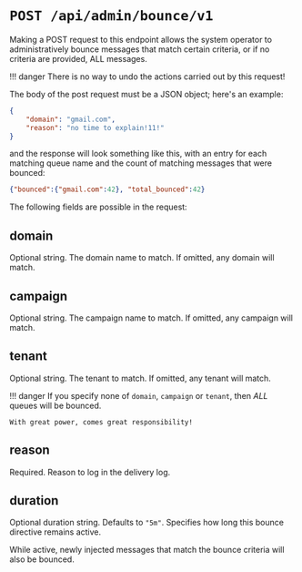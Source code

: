 # `POST /api/admin/bounce/v1`

Making a POST request to this endpoint allows the system operator
to administratively bounce messages that match certain criteria,
or if no criteria are provided, ALL messages.

!!! danger
    There is no way to undo the actions carried out by this request!

The body of the post request must be a JSON object; here's an example:

```json
{
    "domain": "gmail.com",
    "reason": "no time to explain!11!"
}
```

and the response will look something like this, with an entry for
each matching queue name and the count of matching messages that
were bounced:

```json
{"bounced":{"gmail.com":42}, "total_bounced":42}
```

The following fields are possible in the request:

## domain

Optional string. The domain name to match.
If omitted, any domain will match.

## campaign

Optional string. The campaign name to match.
If omitted, any campaign will match.

## tenant

Optional string. The tenant to match.
If omitted, any tenant will match.

!!! danger
    If you specify none of `domain`, `campaign` or `tenant`, then
    *ALL* queues will be bounced.

    With great power, comes great responsibility!

## reason

Required. Reason to log in the delivery log.

## duration

Optional duration string. Defaults to `"5m"`.
Specifies how long this bounce directive remains active.

While active, newly injected messages that match the
bounce criteria will also be bounced.

